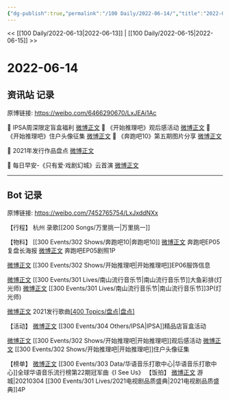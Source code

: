 ```yaml
---
{"dg-publish":true,"permalink":"/100 Daily/2022-06-14/","title":"2022-06-14","created":"2022-12-04T23:09:35.000+08:00","updated":"2023-04-11T14:46:34.037+08:00"}
---
```



<< [[100 Daily/2022-06-13\|2022-06-13]] | [[100 Daily/2022-06-15\|2022-06-15]] >>

# 2022-06-14

## 资讯站 记录

原博链接: https://weibo.com/6466290670/LxJEAi1Ac

💫 IPSA周深限定盲盒福利 [微博正文](https://m.weibo.cn/6466290670/4780343775724638)
💫 《开始推理吧》观后感活动 [微博正文](https://m.weibo.cn/6466290670/4780321972687486)
💫 《开始推理吧》住户头像征集 [微博正文](https://m.weibo.cn/6466290670/4780291279552781)
💫 《奔跑吧10》第五期图片分享 [微博正文](https://m.weibo.cn/6466290670/4780294450187196)

💫 2021年发行作品盘点 [微博正文](https://m.weibo.cn/6466290670/4780346002113607)

💫 每日早安-《只有爱·戏剧幻城》云首演 [微博正文](https://m.weibo.cn/6466290670/4780179316019015)

---
## Bot 记录

原博链接: https://weibo.com/7452765754/LxJxddNXx

【行程】
杭州 录歌[[200 Songs/万里挑一\|万里挑一]]

【物料】
[[300 Events/302 Shows/奔跑吧10\|奔跑吧10]]
[微博正文](https://weibo.com/5242381821/LxF9TFHNL) 奔跑吧EP05复盘长海报
[微博正文](https://weibo.com/5242381821/LxGJhuflE) 奔跑吧EP05剧照1P

[微博正文](https://weibo.com/6280943252/LxFoHeicK) [[300 Events/302 Shows/开始推理吧\|开始推理吧]]EP06服饰信息

[微博正文](https://weibo.com/7633014126/LxHC0iuXv) [[300 Events/301 Lives/南山流行音乐节\|南山流行音乐节]]大鱼彩排(灯光师)
[微博正文](https://weibo.com/7633014126/LxHKUCatG) [[300 Events/301 Lives/南山流行音乐节\|南山流行音乐节]]3P(灯光师)

[微博正文](https://m.weibo.cn/6466290670/4780346002113607) 2021发行歌曲[[400 Topics/盘点\|盘点]](星轨)

【活动】
[微博正文](https://weibo.com/1851789841/LxHHs5F2C) [[300 Events/304 Others/IPSA\|IPSA]]精品店盲盒活动

[微博正文](https://m.weibo.cn/6466290670/4780321972687486) [[300 Events/302 Shows/开始推理吧\|开始推理吧]]观后感活动
[微博正文](https://m.weibo.cn/6466290670/4780291279552781) [[300 Events/302 Shows/开始推理吧\|开始推理吧]]住户头像征集

【榜单】
[微博正文](https://weibo.com/7186370005/LxGoSrYbI) [[300 Events/303 Data/华语音乐打歌中心\|华语音乐打歌中心]]全球华语音乐流行榜第22期冠军曲《I See Us》
【饭拍】
[微博正文](https://weibo.com/1801743981/LxGfjbDQa) 游城|20210304 [[300 Events/301 Lives/2021电视剧品质盛典\|2021电视剧品质盛典]]4P
